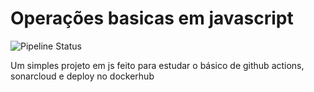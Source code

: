 # Operações basicas em javascript

![Pipeline Status](https://github.com/fccourse/math-js/actions/workflows/ci.yml/badge.svg) 

Um simples projeto em js feito para estudar o básico de github actions, sonarcloud e deploy no dockerhub
